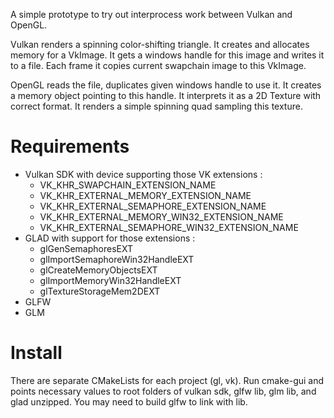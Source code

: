 A simple prototype to try out interprocess work between Vulkan and OpenGL.

Vulkan renders a spinning color-shifting triangle.
It creates and allocates memory for a VkImage.
It gets a windows handle for this image and writes it to a file.
Each frame it copies current swapchain image to this VkImage.

OpenGL reads the file, duplicates given windows handle to use it.
It creates a memory object pointing to this handle.
It interprets it as a 2D Texture with correct format.
It renders a simple spinning quad sampling this texture.


# Requirements

- Vulkan SDK with device supporting those VK extensions : 
	- VK_KHR_SWAPCHAIN_EXTENSION_NAME
	- VK_KHR_EXTERNAL_MEMORY_EXTENSION_NAME
	- VK_KHR_EXTERNAL_SEMAPHORE_EXTENSION_NAME
	- VK_KHR_EXTERNAL_MEMORY_WIN32_EXTENSION_NAME
	- VK_KHR_EXTERNAL_SEMAPHORE_WIN32_EXTENSION_NAME
- GLAD with support for those extensions : 
	- glGenSemaphoresEXT
	- glImportSemaphoreWin32HandleEXT
	- glCreateMemoryObjectsEXT
	- glImportMemoryWin32HandleEXT
	- glTextureStorageMem2DEXT
- GLFW
- GLM


# Install

There are separate CMakeLists for each project (gl, vk). Run cmake-gui and points necessary values to root folders of vulkan sdk, glfw lib, glm lib, and glad unzipped. You may need to build glfw to link with lib.

